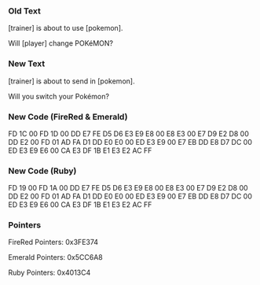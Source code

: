 ### Old Text
[trainer] is 
about to use [pokemon].

Will [player] change 
POKéMON?

### New Text
[trainer] is
about to send in [pokemon].

Will you switch your Pokémon?

### New Code (FireRed & Emerald)
FD 1C 00 FD 1D 00 DD E7 FE D5 D6 E3 E9 E8 00 E8 E3 00 E7 D9 E2 D8 00 DD E2 00 FD 01 AD FA D1 DD E0 E0 00 ED E3 E9 00 E7 EB DD E8 D7 DC 00 ED E3 E9 E6 00 CA E3 DF 1B E1 E3 E2 AC FF

### New Code (Ruby)
FD 19 00 FD 1A 00 DD E7 FE D5 D6 E3 E9 E8 00 E8 E3 00 E7 D9 E2 D8 00 DD E2 00 FD 01 AD FA D1 DD E0 E0 00 ED E3 E9 00 E7 EB DD E8 D7 DC 00 ED E3 E9 E6 00 CA E3 DF 1B E1 E3 E2 AC FF

### Pointers
FireRed Pointers: 0x3FE374

Emerald Pointers: 0x5CC6A8

Ruby Pointers: 0x4013C4
